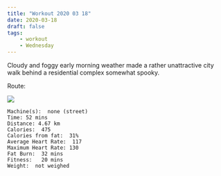 ```yaml
---
title: "Workout 2020 03 18"
date: 2020-03-18
draft: false
tags: 
    - workout
    - Wednesday
---
```

Cloudy and foggy early morning weather made a rather unattractive city walk behind a residential complex somewhat spooky.

Route:

![](/20200318220932-52061-map.jpg)


```
Machine(s):  none (street)
Time: 52 mins
Distance: 4.67 km
Calories:  475
Calories from fat:  31%
Average Heart Rate:  117
Maximum Heart Rate: 130
Fat Burn:  32 mins
Fitness:   20 mins
Weight:  not weighed
```
